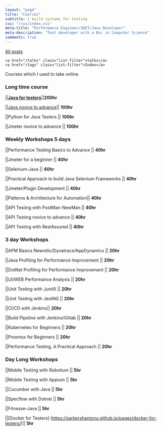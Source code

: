 ```yaml
---
layout: "page"
title: "Coerces"
subtitle: I build systems for testing
css: "/css/index.css"
meta-title: "Performance Engineer/SDET/Java Developer"
meta-description: "Test developer with a Bsc in Computer Science"
comments: true
---
```

<div class="list-filters">
    <a href="/" class="list-filter filter-selected">All posts</a>

	<a href="/talks" class="list-filter">talks</a>
    <a href="/tags" class="list-filter">Index</a>
</div>

Courses which I used to take online. 

### Long time course

||[**Java for testers**](https://sarkershantonu.github.io/pages/java-for-testers/)||**200hr**

||[Java novice to advance](https://sarkershantonu.github.io/pages/java-novice-to-advance/)|| **100hr** 

||Python for Java Testers || **100hr**

||Jmeter novice to advance || **100hr**

### Weekly Workshops 5 days

||Performance Testing Basics to Advance || **40hr**

||Jmeter for a beginner || **40hr**

||Selenium-Java || **40hr**

||Practical Approach to build Java Selenium Frameworks || **40hr**

||Jmeter/Plugin Development || **40hr**

||Patterns & Architecture for Automation|| **40hr**

||API Testing with PostMan-NewMan || **40hr**

||API Testing novice to advance || **40hr**

||API Testing with RestAssured || **40hr**

### 3 day Workshops

||APM Basics Newrelic/Dynatrace/AppDynamics || **20hr**

||Java Profiling for Performance Improvement || **20hr**

||DotNet Profiling for Performance Improvement || **20hr**

||UI/WEB Performance Analysis || **20hr**

||Unit Testing with Junit5 || **20hr**

||Unit Testing with JestNG || **20hr**

||CI/CD with Jenkins|| **20hr**

||Build Pipeline with Jenkins/Gitlab || **20hr**

||Kubernetes for Beginners || **20hr**

||Proxmox for Beginners || **20hr**

||Performance Testing, A Practical Approach || **20hr**

### Day Long Workshops

||Mobile Testing with Robotium || **5hr**

||Mobile Testing with Appium || **5hr**

||Cucumber with Java || **5hr**

||Specflow with Dotnet || **5hr**

||Fitnesse-Java || **5hr**

||[Docker for Testers] (https://sarkershantonu.github.io/pages/docker-for-testers/)|| **5hr**

 
